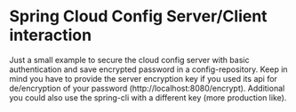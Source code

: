 # Spring Cloud Config Server/Client interaction

Just a small example to secure the cloud config server with basic authentication and save encrypted password in a config-repository.
Keep in mind you have to provide the server encryption key if you used its api for de/encryption of your password (http://localhost:8080/encrypt). 
Additional you could also use the spring-cli with a different key (more production like).
